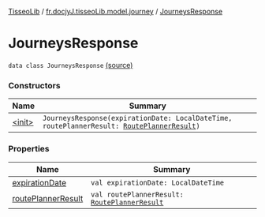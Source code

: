 [TisseoLib](../../index.md) / [fr.docjyJ.tisseoLib.model.journey](../index.md) / [JourneysResponse](./index.md)

# JourneysResponse

`data class JourneysResponse` [(source)](https://github.com/docjyJ/TisseoLib/tree/master/src/main/kotlin/fr/docjyJ/tisseoLib/model/journey/JourneysResponse.kt#L5)

### Constructors

| Name | Summary |
|---|---|
| [&lt;init&gt;](-init-.md) | `JourneysResponse(expirationDate: LocalDateTime, routePlannerResult: `[`RoutePlannerResult`](../-route-planner-result/index.md)`)` |

### Properties

| Name | Summary |
|---|---|
| [expirationDate](expiration-date.md) | `val expirationDate: LocalDateTime` |
| [routePlannerResult](route-planner-result.md) | `val routePlannerResult: `[`RoutePlannerResult`](../-route-planner-result/index.md) |
